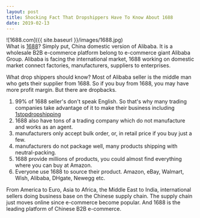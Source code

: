 ```yaml
---
layout: post
title: Shocking Fact That Dropshippers Have To Know About 1688
date: 2019-02-13
---
```

![1688.com]({{ site.baseurl }}/images/1688.jpg)  
What is [1688](https://www.1688.com/)? Simply put, China domestic version of Alibaba. It is a wholesale B2B e-commerce platform belong to e-commerce giant Alibaba Group. Alibaba is facing the international market, 1688 working on domestic market connect factories, manufacturers, suppliers to enterprises.  

What drop shippers should know? Most of Alibaba seller is the middle man who gets their supplier from 1688. So if you buy from 1688, you may have more profit margin. But there are dropbacks.  

1. 99% of 1688 seller's don't speak English. So that's why many trading companies take advantage of it to make their business including [1stopdropshipping](https://1stopdropshipping.com/)  
2. 1688 also have tons of a trading company which do not manufacture and works as an agent.
3. manufacturers only accept bulk order, or, in retail price if you buy just a few.
4. manufacturers do not package well, many products shipping with neutral-packing.
5. 1688 provide millions of products, you could almost find everything where you can buy at Amazon.  
6. Everyone use 1688 to source their product. Amazon, eBay, Walmart, Wish, Alibaba, DHgate, Newegg etc.  

From America to Euro, Asia to Africa, the Middle East to India, international sellers doing business base on the Chinese supply chain. The supply chain just moves online since e-commerce become popular. And 1688 is the leading platform of Chinese B2B e-commerce.  